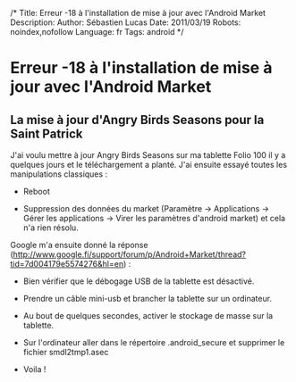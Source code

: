 /*
Title: Erreur -18 à l'installation de mise à jour avec l'Android Market
Description: 
Author: Sébastien Lucas
Date: 2011/03/19
Robots: noindex,nofollow
Language: fr
Tags: android
*/
# Erreur -18 à l'installation de mise à jour avec l'Android Market

## La mise à jour d'Angry Birds Seasons pour la Saint Patrick
J'ai voulu mettre à jour Angry Birds Seasons sur ma tablette Folio 100 il y a quelques jours et le téléchargement a planté. J'ai ensuite essayé toutes les manipulations classiques : 

*	Reboot

*	Suppression des données du market (Paramètre -> Applications -> Gérer les applications -> Virer les paramètres d'android market)
et cela n'a rien résolu.

Google m'a ensuite donné la réponse (http://www.google.fi/support/forum/p/Android+Market/thread?tid=7d004179e5574276&hl=en) :

*	Bien vérifier que le débogage USB de la tablette  est désactivé.

*	Prendre un câble mini-usb et brancher la tablette sur un ordinateur.

*	Au bout de quelques secondes, activer le stockage de masse sur la tablette.

*	Sur l'ordinateur aller dans le répertoire .android_secure et supprimer le fichier smdl2tmp1.asec

*	Voila !







